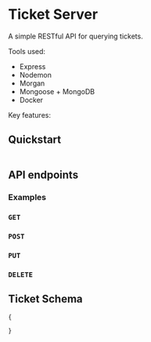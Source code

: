 # Ticket Server

A simple RESTful API for querying tickets.

Tools used:

- Express
- Nodemon
- Morgan
- Mongoose + MongoDB
- Docker

Key features:


## Quickstart

```shell

```

## API endpoints

### Examples

### `GET`

### `POST`

### `PUT`

### `DELETE`


## Ticket Schema

```js
{

}
```





